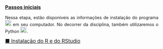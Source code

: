
### [Passos iniciais](#)

<p align="justify">
Nessa etapa, estão disponíveis as informações de instalação do programa <img src="https://www.r-project.org/Rlogo.png" alt="R" height="20" width="20"> em seu computador. No decorrer da disciplina, também utilizaremos o Python <img src="https://encrypted-tbn0.gstatic.com/images?q=tbn:ANd9GcR1Z6qT9lVx3jO9vgb2R1hkW6u-WCFiRUZ85kemLjHhgQ&s" height="20" width="20">. 
</p> 

<p><big><a href="https://luizpala1.github.io/GES109/guia_rstudio"> &#x25A0; Instalação do R e do RStudio</a></big></p>

